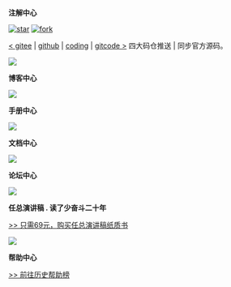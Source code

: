 
**注解中心**
  
[![star](https://gitee.com/weharmony/kernel_liteos_a_note/badge/star.svg?theme=dark)](https://gitee.com/weharmony/kernel_liteos_a_note/stargazers) [![fork](https://gitee.com/weharmony/kernel_liteos_a_note/badge/fork.svg?theme=dark)](https://gitee.com/weharmony/kernel_liteos_a_note/members)

[< gitee](https://gitee.com/weharmony/kernel_liteos_a_note) | [github](https://github.com/kuangyufei/kernel_liteos_a_note) | [coding](https://weharmony.coding.net/public/harmony/kernel_liteos_a_note/git/files) | [gitcode >](https://gitcode.net/kuangyufei/kernel_liteos_a_note) 四大码仓推送 | 同步官方源码。
  
  [![](https://gitee.com/weharmony/kernel_liteos_a_note/widgets/widget_card.svg?colors=393222,ebdfc1,fffae5,d8ca9f,393222,a28b40)](https://gitee.com/weharmony/kernel_liteos_a_note)

**博客中心**

[![](https://weharmonyos.oss-cn-hangzhou.aliyuncs.com/resources/common/cate.png)](/blog/)

**手册中心**

[![](https://weharmonyos.oss-cn-hangzhou.aliyuncs.com/resources/73/1.png)](http://doxygen.weharmonyos.com/index.html)

**文档中心**

[![](https://weharmonyos.oss-cn-hangzhou.aliyuncs.com/resources/common/opio.png)](http://open.weharmonyos.com)

**论坛中心** 

[![](https://weharmonyos.oss-cn-hangzhou.aliyuncs.com/resources/bbs/bbs.png)](http://bbs.weharmonyos.com)

**任总演讲稿 . 读了少奋斗二十年**

[>> 只需69元，购买任总演讲稿纸质书](/vendor/buyren.md)

[![](https://weharmonyos.oss-cn-hangzhou.aliyuncs.com/resources/huawei/ren.jpg)](/ren/)

**帮助中心**

[>> 前往历史帮助榜](/vendor/donate.md)